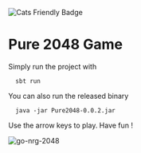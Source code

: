 ![Cats Friendly Badge](https://typelevel.org/cats/img/cats-badge-tiny.png)

Pure 2048 Game
=

Simply run the project with
```
  sbt run
```

You can also run the released binary
```
  java -jar Pure2048-0.0.2.jar
```

Use the arrow keys to play. Have fun !

![go-nrg-2048](https://user-images.githubusercontent.com/6177702/72158480-400cd700-33b2-11ea-9b86-3f2c407be922.gif)
